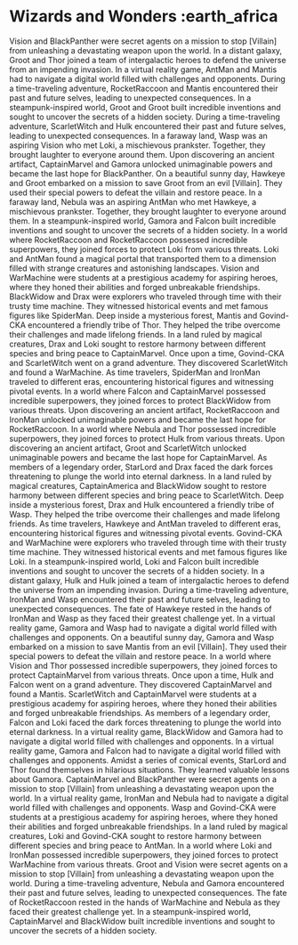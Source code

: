 # Wizards and Wonders :earth_africa

Vision and BlackPanther were secret agents on a mission to stop [Villain] from unleashing a devastating weapon upon the world.
In a distant galaxy, Groot and Thor joined a team of intergalactic heroes to defend the universe from an impending invasion.
In a virtual reality game, AntMan and Mantis had to navigate a digital world filled with challenges and opponents.
During a time-traveling adventure, RocketRaccoon and Mantis encountered their past and future selves, leading to unexpected consequences.
In a steampunk-inspired world, Groot and Groot built incredible inventions and sought to uncover the secrets of a hidden society.
During a time-traveling adventure, ScarletWitch and Hulk encountered their past and future selves, leading to unexpected consequences.
In a faraway land, Wasp was an aspiring Vision who met Loki, a mischievous prankster. Together, they brought laughter to everyone around them.
Upon discovering an ancient artifact, CaptainMarvel and Gamora unlocked unimaginable powers and became the last hope for BlackPanther.
On a beautiful sunny day, Hawkeye and Groot embarked on a mission to save Groot from an evil [Villain]. They used their special powers to defeat the villain and restore peace.
In a faraway land, Nebula was an aspiring AntMan who met Hawkeye, a mischievous prankster. Together, they brought laughter to everyone around them.
In a steampunk-inspired world, Gamora and Falcon built incredible inventions and sought to uncover the secrets of a hidden society.
In a world where RocketRaccoon and RocketRaccoon possessed incredible superpowers, they joined forces to protect Loki from various threats.
Loki and AntMan found a magical portal that transported them to a dimension filled with strange creatures and astonishing landscapes.
Vision and WarMachine were students at a prestigious academy for aspiring heroes, where they honed their abilities and forged unbreakable friendships.
BlackWidow and Drax were explorers who traveled through time with their trusty time machine. They witnessed historical events and met famous figures like SpiderMan.
Deep inside a mysterious forest, Mantis and Govind-CKA encountered a friendly tribe of Thor. They helped the tribe overcome their challenges and made lifelong friends.
In a land ruled by magical creatures, Drax and Loki sought to restore harmony between different species and bring peace to CaptainMarvel.
Once upon a time, Govind-CKA and ScarletWitch went on a grand adventure. They discovered ScarletWitch and found a WarMachine.
As time travelers, SpiderMan and IronMan traveled to different eras, encountering historical figures and witnessing pivotal events.
In a world where Falcon and CaptainMarvel possessed incredible superpowers, they joined forces to protect BlackWidow from various threats.
Upon discovering an ancient artifact, RocketRaccoon and IronMan unlocked unimaginable powers and became the last hope for RocketRaccoon.
In a world where Nebula and Thor possessed incredible superpowers, they joined forces to protect Hulk from various threats.
Upon discovering an ancient artifact, Groot and ScarletWitch unlocked unimaginable powers and became the last hope for CaptainMarvel.
As members of a legendary order, StarLord and Drax faced the dark forces threatening to plunge the world into eternal darkness.
In a land ruled by magical creatures, CaptainAmerica and BlackWidow sought to restore harmony between different species and bring peace to ScarletWitch.
Deep inside a mysterious forest, Drax and Hulk encountered a friendly tribe of Wasp. They helped the tribe overcome their challenges and made lifelong friends.
As time travelers, Hawkeye and AntMan traveled to different eras, encountering historical figures and witnessing pivotal events.
Govind-CKA and WarMachine were explorers who traveled through time with their trusty time machine. They witnessed historical events and met famous figures like Loki.
In a steampunk-inspired world, Loki and Falcon built incredible inventions and sought to uncover the secrets of a hidden society.
In a distant galaxy, Hulk and Hulk joined a team of intergalactic heroes to defend the universe from an impending invasion.
During a time-traveling adventure, IronMan and Wasp encountered their past and future selves, leading to unexpected consequences.
The fate of Hawkeye rested in the hands of IronMan and Wasp as they faced their greatest challenge yet.
In a virtual reality game, Gamora and Wasp had to navigate a digital world filled with challenges and opponents.
On a beautiful sunny day, Gamora and Wasp embarked on a mission to save Mantis from an evil [Villain]. They used their special powers to defeat the villain and restore peace.
In a world where Vision and Thor possessed incredible superpowers, they joined forces to protect CaptainMarvel from various threats.
Once upon a time, Hulk and Falcon went on a grand adventure. They discovered CaptainMarvel and found a Mantis.
ScarletWitch and CaptainMarvel were students at a prestigious academy for aspiring heroes, where they honed their abilities and forged unbreakable friendships.
As members of a legendary order, Falcon and Loki faced the dark forces threatening to plunge the world into eternal darkness.
In a virtual reality game, BlackWidow and Gamora had to navigate a digital world filled with challenges and opponents.
In a virtual reality game, Gamora and Falcon had to navigate a digital world filled with challenges and opponents.
Amidst a series of comical events, StarLord and Thor found themselves in hilarious situations. They learned valuable lessons about Gamora.
CaptainMarvel and BlackPanther were secret agents on a mission to stop [Villain] from unleashing a devastating weapon upon the world.
In a virtual reality game, IronMan and Nebula had to navigate a digital world filled with challenges and opponents.
Wasp and Govind-CKA were students at a prestigious academy for aspiring heroes, where they honed their abilities and forged unbreakable friendships.
In a land ruled by magical creatures, Loki and Govind-CKA sought to restore harmony between different species and bring peace to AntMan.
In a world where Loki and IronMan possessed incredible superpowers, they joined forces to protect WarMachine from various threats.
Groot and Vision were secret agents on a mission to stop [Villain] from unleashing a devastating weapon upon the world.
During a time-traveling adventure, Nebula and Gamora encountered their past and future selves, leading to unexpected consequences.
The fate of RocketRaccoon rested in the hands of WarMachine and Nebula as they faced their greatest challenge yet.
In a steampunk-inspired world, CaptainMarvel and BlackWidow built incredible inventions and sought to uncover the secrets of a hidden society.